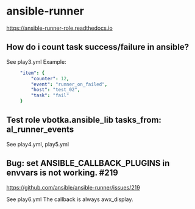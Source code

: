 ansible-runner
==============
https://ansible-runner-role.readthedocs.io


How do i count task success/failure in ansible?
-----------------------------------------------
See play3.yml Example:

```yaml
     "item": {
         "counter": 12,
         "event": "runner_on_failed",
         "host": "test_02",
         "task": "fail"
     }
```


Test role vbotka.ansible_lib tasks_from: al_runner_events
---------------------------------------------------------
See play4.yml, play5.yml


Bug: set ANSIBLE_CALLBACK_PLUGINS in envvars is not working. #219
-----------------------------------------------------------------
https://github.com/ansible/ansible-runner/issues/219

See play6.yml
The callback is always awx_display.
